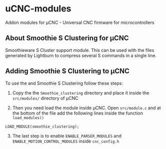 # uCNC-modules

Addon modules for µCNC - Universal CNC firmware for microcontrollers

## About Smoothie S Clustering for µCNC

Smoothieware S Cluster support module. This can be used with the files generated by Lightburn to compress several S commands in a single line.

## Adding Smoothie S Clustering to µCNC

To use the and Smoothie S Clustering follow these steps:

1. Copy the the `Smoothie_clustering` directory and place it inside the `src/modules/` directory of µCNC

2. Then you need load the module inside µCNC. Open `src/module.c` and at the bottom of the file add the following lines inside the function `load_modules()`

```
LOAD_MODULE(smoothie_clustering);
```

3. The last step is to enable `ENABLE_PARSER_MODULES` and `ENABLE_MOTION_CONTROL_MODULES` inside `cnc_config.h`



